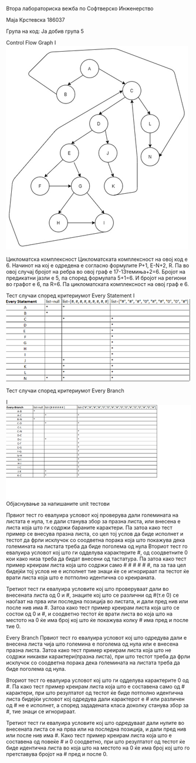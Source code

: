 Втора лабораториска вежба по Софтверско Инженерство

Маја Крстевска 186037

Група на код:
Ја добив група 5

Control Flow Graph
I![CONTROL-FLOW GRAPH, група на код бр. 5](https://github.com/majakrstevska/SI_Lab2_186037/blob/master/CONTROL-FLOW%20GRAPH%2C%20%D0%B3%D1%80%D1%83%D0%BF%D0%B0%20%D0%BD%D0%B0%20%D0%BA%D0%BE%D0%B4%20%D0%B1%D1%80.%205.jpg)

Цикломатска комплексност
Цикломатската комплексност на овој код е 6. Начинот на кој е одредена е согласно формулите P+1, E-N+2, R. Па во овој случај бројот на ребра во овој граф е 17-13темиња+2=6. Бројот на предикатни јазли е 5, па според формулата 5+1=6. И бројот на региони во графот е 6, па R=6. Па цикломатската комплексност на овој граф е 6.

Тест случаи според критериумот Every Statement
I![tabela1](https://github.com/majakrstevska/SI_Lab2_186037/blob/master/tabela%201.png)

Тест случаи според критериумот Every Branch

I![slika1](https://github.com/majakrstevska/SI_Lab2_186037/blob/master/slika1.png)
Објаснување за напишаните unit тестови


Првиот тест го евалуира условот кој проверува дали големината на листата е нула, т.е дали станува збор за празна листа, или внесена е листа која што ги содржи бараните карактери. Па затоа како тест пример се внесува празна листа, со цел тој услов да биде исполнет и тестот да фрли исклучок со соодветна порака која што покажува дека големината на листата треба да биде поголема од нула
Вториот тест го евалуира условот кој што ги одделува карактерите #, од соодветните 0 кои како низа треба да бидат внесени од тастатура. Па затоа како тест пример креирам листа која што содржи само # # # # # #, па за таа цел бидејќи тој услов не е исполнет тие знаци ќе се игнорираат па тестот ќе врати листа која што е потполно идентична со креираната.

Третиот тест ги евалуира условите кој што проверуваат дали во внесената листа од 0 и #, знаците кој што се различни од #(т.е 0) се наоѓаат на прва или последна позиција во листата, и дали пред нив или после нив има #. Затоа како тест пример креирам листа која што се состои од 0 и #, и соодветно тестот ќе врати листа во која што на местото на 0 ќе има број кој што ќе покажува колку # има пред и после тие 0.

Еvery Branch
Првиот тест го евалуира условот кој што одредува дали е внесена листа  чија што големина е поголема од нула или е внесена празна листа. Затоа како тест пример креирам листа која што не содржи никакви карактери(празна листа), при што тестот треба да фрли исклучок со соодветна порака дека големината на листата треба да биде поголема од нула.

Вториот тест го евалуира условот  кој што ги одделува карактерите 0 од #. Па како тест пример креирам листа која што е составена само од # карактери, при што резултатот од тестот ќе биде потполно идентична листа бидејќи условот кој одредува дали карактерот е # или различен од # не е исполнет, а според зададената класа доколку станува збор за #, тие знаци се игнорираат.

Третиот тест ги евалуира условите кој што одредуваат дали нулите во внесената листа се на прва или на последна позиција, и дали пред нив или после нив има #. Како тест пример креирам листа која што е составена од повеќе # и 0 соодветно, при што резултатот од тестот ќе биде идентична листа во која што на местото на 0 ќе има број кој што го претставува бројот на # пред и после 0.


